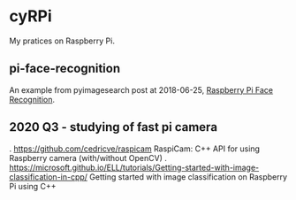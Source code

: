 # cyRPi #

My pratices on Raspberry Pi.

## pi-face-recognition ##
An example from pyimagesearch post at 2018-06-25, [Raspberry Pi Face Recognition](https://www.pyimagesearch.com/2018/06/25/raspberry-pi-face-recognition).

## 2020 Q3 - studying of fast pi camera ##

. https://github.com/cedricve/raspicam RaspiCam: C++ API for using Raspberry camera (with/without OpenCV)
. https://microsoft.github.io/ELL/tutorials/Getting-started-with-image-classification-in-cpp/  Getting started with image classification on Raspberry Pi using C++

